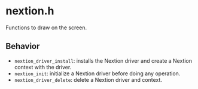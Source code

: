 # nextion.h

Functions to draw on the screen.

## Behavior

* ```nextion_driver_install```: installs the Nextion driver and create a Nextion context with the driver.
* ```nextion_init```: initialize a Nextion driver before doing any operation.
* ```nextion_driver_delete```: delete a Nextion driver and context.
